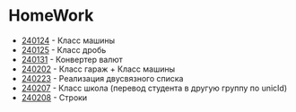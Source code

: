 # HomeWork
- [240124](dz_240124) - Класс машины
- [240125](dz_240125) - Класс дробь
- [240131](dz_240131) - Конвертер валют
- [240202](dz_240202) - Класс гараж + Класс машины
- [240223](dz_240223) - Реализация двусвязного списка
- [240207](dz_240207) - Класс школа (перевод студента в другую группу по unicId)
- [240208](dz_240208) - Строки
